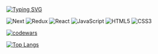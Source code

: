 [![Typing SVG](https://readme-typing-svg.herokuapp.com?color=%2336BCF7&lines=Hello,+I'm+Sergey.+Web-delevoper)](https://git.io/typing-svg)

![Next](https://img.shields.io/badge/next.js-000000?style=for-the-badge&logo=nextdotjs&logoColor=white
)
![Redux](https://img.shields.io/badge/-Redux-black?style=for-the-badge&logo=redux)
![React](https://img.shields.io/badge/react-%2320232a.svg?style=for-the-badge&logo=react&logoColor=%2361DAFB)
![JavaScript](https://img.shields.io/badge/javascript-%23323330.svg?style=for-the-badge&logo=javascript&logoColor=%23F7DF1E)
![HTML5](https://img.shields.io/badge/html5-%23E34F26.svg?style=for-the-badge&logo=html5&logoColor=white)
![CSS3](https://img.shields.io/badge/css3-%231572B6.svg?style=for-the-badge&logo=css3&logoColor=white)


[![codewars](https://www.codewars.com/users/7Sergey/badges/large)](https://www.codewars.com/users/7Sergey)   

[![Top Langs](https://github-readme-stats.vercel.app/api/top-langs/?username=anuraghazra&layout=compact)](https://github.com/anuraghazra/github-readme-stats)
